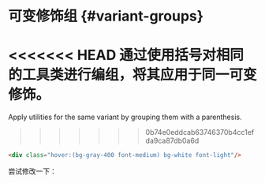 # 可变修饰组 {#variant-groups}

<<<<<<< HEAD
通过使用括号对相同的工具类进行编组，将其应用于同一可变修饰。
=======
Apply utilities for the same variant by grouping them with a parenthesis.
>>>>>>> 0b74e0eddcab63746370b4cc1efda9ca87db0a6d

```html
<div class="hover:(bg-gray-400 font-medium) bg-white font-light"/>
```

尝试修改一下：

<InlinePlayground 
  :input="'bg-blue-200 font-light p-2\nhover:(bg-gray-400 font-medium)'"
  :showCSS="true"
  :showMode="true"
/>
